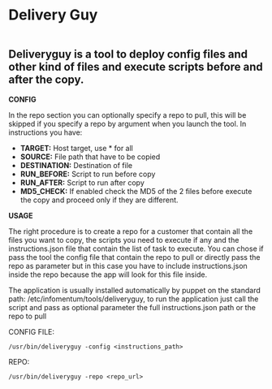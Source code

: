 Delivery Guy
==============

<img src="https://raw.githubusercontent.com/infomentum/deliveryguy/master/images/deliveryguy.png" alt=""/>

Deliveryguy is a tool to deploy config files and other kind of files and execute scripts before and after the copy.
--------------

**CONFIG**

In the repo section you can optionally specify a repo to pull, this will be skipped if you specify a repo by argument when you launch the tool.
In instructions you have:

- **TARGET:** Host target, use * for all
- **SOURCE:** File path that have to be copied
- **DESTINATION:** Destination of file
- **RUN_BEFORE:** Script to run before copy
- **RUN_AFTER:** Script to run after copy
- **MD5_CHECK:** If enabled check the MD5 of the 2 files before execute the copy and proceed only if they are different.

**USAGE**

The right procedure is to create a repo for a customer that contain all the files you want to copy, the scripts you need to execute if any and the instructions.json file that contain the list of task to execute.
You can chose if pass the tool the config file that contain the repo to pull or directly pass the repo as parameter but in this case you have to include  instructions.json inside the repo because the app will look for this file inside.
 
The application is usually installed automatically by puppet on the standard path: /etc/infomentum/tools/deliveryguy, to run the application just call the script and pass as optional parameter the full instructions.json path or the repo to pull

CONFIG FILE:

	/usr/bin/deliveryguy -config <instructions_path>

REPO:

	/usr/bin/deliveryguy -repo <repo_url>
